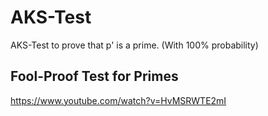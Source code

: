 AKS-Test
========

AKS-Test to prove that p' is a prime. (With 100% probability)

Fool-Proof Test for Primes
--------------------------
https://www.youtube.com/watch?v=HvMSRWTE2mI

